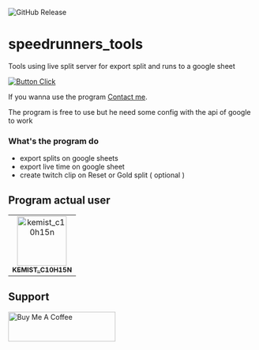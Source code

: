 ![GitHub Release](https://img.shields.io/github/v/release/matteo0158/speedrunners_tools)


# speedrunners_tools
Tools using live split server for export split and runs to a google sheet

[![Button Click](https://img.shields.io/badge/DOWNLOAD!-37a779?style=for-the-badge)](https://github.com/matteo0158/speedrunners_tools/releases/latest)

If you wanna use the program [Contact me](mailto:lacremedore@gmail.com?subject=[GitHub]%20-%20Taking%20Contact).


The program is free to use but he need some config with the api of google to work

### What's the program do
- export splits on google sheets
- export live time on google sheet
- create twitch clip on Reset or Gold split ( optional )

## Program actual user

<!-- readme: contributors -start -->
<table>
<tr>
    <td align="center">
        <a href="https://www.twitch.tv/kemist_c10h15n">
            <img src="https://static-cdn.jtvnw.net/jtv_user_pictures/f4593f43-9479-4707-bcfb-3f57ed69fb37-profile_image-300x300.png" width="100;" alt="kemist_c10h15n"/>
            <br />
            <sub><b>KEMIST_C10H15N</b></sub>
        </a>
    </td>
</tr>
</table>
<!-- readme: contributors -end -->

## Support
<a href="https://www.buymeacoffee.com/LaCreme" target="_blank"><img src="https://cdn.buymeacoffee.com/buttons/v2/default-yellow.png" alt="Buy Me A Coffee" style="height: 60px !important;width: 217px !important;" ></a>


